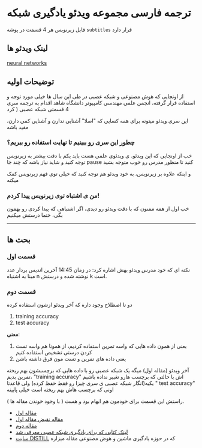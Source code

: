 # ترجمه فارسی مجموعه ویدئو یادگیری شبکه

فایل زیرنویس هر 4 قسمت در پوشه
`subtitles`
قرار دارد

## لینک ویدئو ها
[neural networks](https://www.youtube.com/playlist?list=PLZHQObOWTQDNU6R1_67000Dx_ZCJB-3pi)

## توضیحات اولیه
از اونجایی که هوش مصنوعی و شبکه عصبی در طی این سال ها خیلی مورد توجه و استفاده قرار گرفته، انجمن علمی مهندسی کامپیوتر دانشگاه شاهد اقدام به ترجمه سری 4 قسمتی شبکه عصبی ( کرد

این سری ویدئو میتونه برای همه کسایی که "اصلا" آشنایی ندارن و آشنایی کمی دارن، مفید باشه

### چطور این سری رو ببینیم تا نهایت استفاده رو ببریم؟

خب از اونجایی که این ویدئو، ی ویدئوی علمی هست باید یکم با دقت بیشتر به زیرنویس توجه کنید و شاید نیاز باشه که چند جا pause کنید تا منظور مدرس رو خوب متوجه بشید

و اینکه علاوه بر زیرنویس، به خود ویدئو هم توجه کنید که خیلی توی فهم زیرنویس کمک میکنه


### من ی اشتباه توی زیرنویس پیدا کردم!

خب اول از همه ممنون که با دقت ویدئو رو دیدی، اگر اشتباهی که پیدا کردی رو بهمون بگی، حتما درستش میکنیم

----------

## بحث ها
### قسمت اول

نکته ای که خود مدرس ویدئو بهش اشاره کرد:
در زمان 14:45 آخرین اندیس بردار عدد مبنا به اشتباه n نوشته شده و درستش k است.

### قسمت دوم
دو تا اصطلاح وجود داره که آخر ویدئو ازشون استفاده کرده 

1. training accuracy
2. test accuracy

**معنی**:

1. بعنی از همون داده هایی که واسه تمرین استفاده کردیم، از همونا هم واسه تست کردن درستی تشخیص استفاده کنیم
2.  یعنی داده های تمرین و تست مون فرق داشته باشن


آخر ویدئو (مقاله اول) میگه یک شبکه عصبی رو با داده هایی که برچسبشون بهم ریخته تمرین بدیم، "training accuracy" اش با حالتی که برچسب هارو تغییر نداده باشیم یکیه(انگار شبکه عصبی ی سری چیزا رو فقط حفظ کرده) ولی قاعدتا " test accuracy" اونی که برچسب هاش بهم ریخته است خیلی پایینه

راستش این قسمت برای خودمون هم ابهام بود و هست ( با وجود خوندن مقاله ها ).

* [مقاله اول](https://arxiv.org/abs/1611.03530)
* [مقاله نقیض مقاله اول](https://arxiv.org/abs/1706.05394)
* [مقاله دوم](https://arxiv.org/abs/1412.0233)
* [لینک کتابی که برای یادگیری شبکه عصبی معرفی شد](http://neuralnetworksanddeeplearning.com/)
* [سایت DISTILL](https://distill.pub/) که در حوزه یادگیری ماشین و هوض مصنوعی مقاله میزاره
